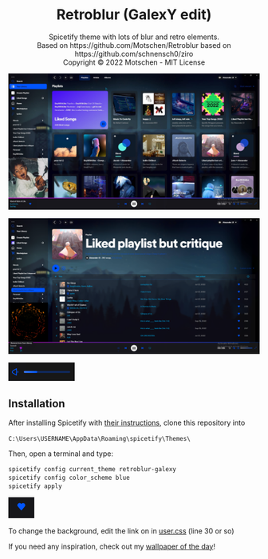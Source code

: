 
<h1 align="center">Retroblur (GalexY edit)</h1>
<p align="center">Spicetify theme with lots of blur and retro elements.<br>
Based on https://github.com/Motschen/Retroblur based on https://github.com/schnensch0/ziro <br>
Copyright © 2022 Motschen - MIT License<br>


![Home](preview/Home-Page.jpg)

![Playlist](preview/Playlist-Page.png)

![Volume Slider](preview/Volume-Slider.gif)

</p>

## Installation

After installing Spicetify with [their instructions](https://spicetify.app/docs/getting-started), 
clone this repository into 

`C:\Users\USERNAME\AppData\Roaming\spicetify\Themes\`


Then, open a terminal and type:

```bash
spicetify config current_theme retroblur-galexy
spicetify config color_scheme blue
spicetify apply
```

![Like Button](preview/Like-Button.gif)

To change the background, 
edit the link on in [user.css](https://github.com/GalexY727/Retroblur-GalexY/blob/main/user.css#L30) (line 30 or so)


If you need any inspiration, check out my [wallpaper of the day](https://github.com/galexy727#-wallpaper-of-the-day)!
